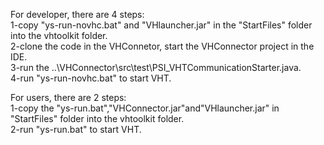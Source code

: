 For developer, there are 4 steps:  
1-copy "ys-run-novhc.bat" and "VHlauncher.jar"  in the "StartFiles" folder into the vhtoolkit folder.   
2-clone the code in the VHConnetor, start the VHConnector project in the IDE.  
3-run the ..\VHConnector\src\test\PSI_VHTCommunicationStarter.java.  
4-run "ys-run-novhc.bat" to start VHT.

For users, there are 2 steps:  
1-copy the "ys-run.bat","VHConnector.jar"and"VHlauncher.jar" in "StartFiles" folder into the vhtoolkit folder.   
2-run "ys-run.bat" to start VHT.  

